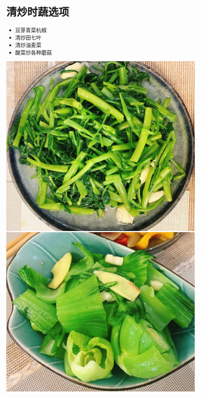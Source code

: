 # 清炒时蔬选项

- 豆芽青菜杭椒
- 清炒田七叶
- 清炒油麦菜
- 酸菜炒各种蘑菇

![](../_images/qingchaoshishu.jpg ':loading=lazy')
![](../_images/qingchaoshishu2.jpg ':loading=lazy')
